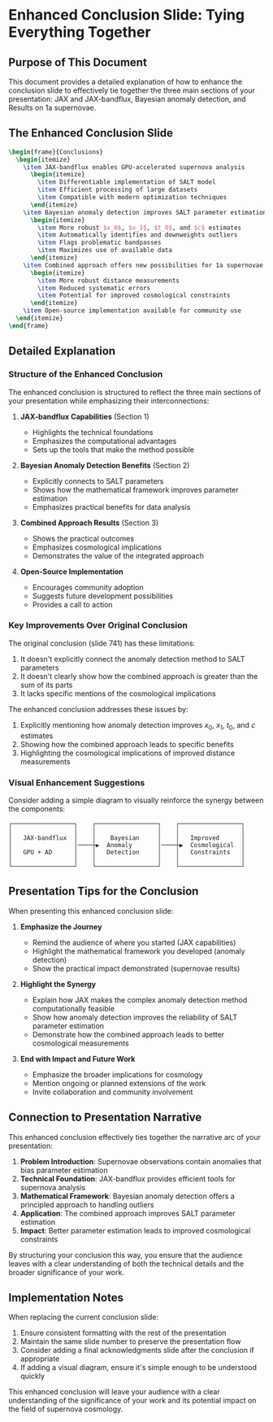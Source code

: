 # Enhanced Conclusion Slide: Tying Everything Together

## Purpose of This Document

This document provides a detailed explanation of how to enhance the conclusion slide to effectively tie together the three main sections of your presentation: JAX and JAX-bandflux, Bayesian anomaly detection, and Results on 1a supernovae.

## The Enhanced Conclusion Slide

```latex
\begin{frame}{Conclusions}
  \begin{itemize}
    \item JAX-bandflux enables GPU-accelerated supernova analysis
      \begin{itemize}
        \item Differentiable implementation of SALT model
        \item Efficient processing of large datasets
        \item Compatible with modern optimization techniques
      \end{itemize}
    \item Bayesian anomaly detection improves SALT parameter estimation
      \begin{itemize}
        \item More robust $x_0$, $x_1$, $t_0$, and $c$ estimates
        \item Automatically identifies and downweights outliers
        \item Flags problematic bandpasses
        \item Maximizes use of available data
      \end{itemize}
    \item Combined approach offers new possibilities for 1a supernovae cosmology
      \begin{itemize}
        \item More robust distance measurements
        \item Reduced systematic errors
        \item Potential for improved cosmological constraints
      \end{itemize}
    \item Open-source implementation available for community use
  \end{itemize}
\end{frame}
```

## Detailed Explanation

### Structure of the Enhanced Conclusion

The enhanced conclusion is structured to reflect the three main sections of your presentation while emphasizing their interconnections:

1. **JAX-bandflux Capabilities** (Section 1)
   - Highlights the technical foundations
   - Emphasizes the computational advantages
   - Sets up the tools that make the method possible

2. **Bayesian Anomaly Detection Benefits** (Section 2)
   - Explicitly connects to SALT parameters
   - Shows how the mathematical framework improves parameter estimation
   - Emphasizes practical benefits for data analysis

3. **Combined Approach Results** (Section 3)
   - Shows the practical outcomes
   - Emphasizes cosmological implications
   - Demonstrates the value of the integrated approach

4. **Open-Source Implementation**
   - Encourages community adoption
   - Suggests future development possibilities
   - Provides a call to action

### Key Improvements Over Original Conclusion

The original conclusion (slide 741) has these limitations:

1. It doesn't explicitly connect the anomaly detection method to SALT parameters
2. It doesn't clearly show how the combined approach is greater than the sum of its parts
3. It lacks specific mentions of the cosmological implications

The enhanced conclusion addresses these issues by:

1. Explicitly mentioning how anomaly detection improves $x_0$, $x_1$, $t_0$, and $c$ estimates
2. Showing how the combined approach leads to specific benefits
3. Highlighting the cosmological implications of improved distance measurements

### Visual Enhancement Suggestions

Consider adding a simple diagram to visually reinforce the synergy between the components:

```
┌─────────────────┐    ┌─────────────────┐    ┌─────────────────┐
│                 │    │                 │    │                 │
│   JAX-bandflux  │    │    Bayesian     │    │   Improved      │
│                 │────┼▶  Anomaly       │────┼▶  Cosmological  │
│   GPU + AD      │    │   Detection     │    │   Constraints   │
│                 │    │                 │    │                 │
└─────────────────┘    └─────────────────┘    └─────────────────┘
```

## Presentation Tips for the Conclusion

When presenting this enhanced conclusion slide:

1. **Emphasize the Journey**
   - Remind the audience of where you started (JAX capabilities)
   - Highlight the mathematical framework you developed (anomaly detection)
   - Show the practical impact demonstrated (supernovae results)

2. **Highlight the Synergy**
   - Explain how JAX makes the complex anomaly detection method computationally feasible
   - Show how anomaly detection improves the reliability of SALT parameter estimation
   - Demonstrate how the combined approach leads to better cosmological measurements

3. **End with Impact and Future Work**
   - Emphasize the broader implications for cosmology
   - Mention ongoing or planned extensions of the work
   - Invite collaboration and community involvement

## Connection to Presentation Narrative

This enhanced conclusion effectively ties together the narrative arc of your presentation:

1. **Problem Introduction**: Supernovae observations contain anomalies that bias parameter estimation
2. **Technical Foundation**: JAX-bandflux provides efficient tools for supernova analysis
3. **Mathematical Framework**: Bayesian anomaly detection offers a principled approach to handling outliers
4. **Application**: The combined approach improves SALT parameter estimation
5. **Impact**: Better parameter estimation leads to improved cosmological constraints

By structuring your conclusion this way, you ensure that the audience leaves with a clear understanding of both the technical details and the broader significance of your work.

## Implementation Notes

When replacing the current conclusion slide:

1. Ensure consistent formatting with the rest of the presentation
2. Maintain the same slide number to preserve the presentation flow
3. Consider adding a final acknowledgments slide after the conclusion if appropriate
4. If adding a visual diagram, ensure it's simple enough to be understood quickly

This enhanced conclusion will leave your audience with a clear understanding of the significance of your work and its potential impact on the field of supernova cosmology.